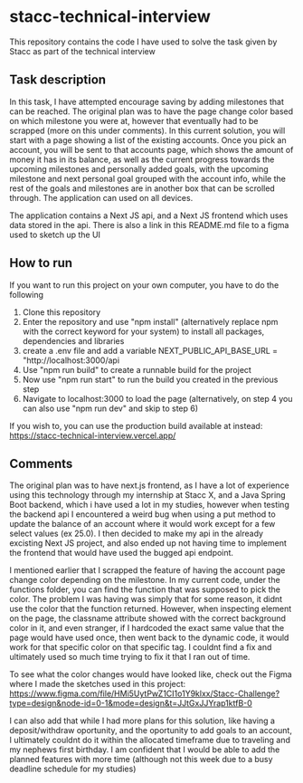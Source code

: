 # stacc-technical-interview
This repository contains the code I have used to solve the task given by Stacc as part of the technical interview

## Task description
In this task, I have attempted encourage saving by adding milestones that can be reached. The original plan was to have the page change color based on which milestone you were at, however that eventually had to be scrapped (more on this under comments). In this current solution, you will start with a page showing a list of the existing accounts. Once you pick an account, you will be sent to that accounts page, which shows the amount of money it has in its balance, as well as the current progress towards the upcoming milestones and personally added goals, with the upcoming milestone and next personal goal grouped with the account info, while the rest of the goals and milestones are in another box that can be scrolled through. The application can used on all devices. 

The application contains a Next JS api, and a Next JS frontend which uses data stored in the api. There is also a link in this README.md file to a figma used to sketch up the UI

## How to run
If you want to run this project on your own computer, you have to do the following
 1. Clone this repository
 2. Enter the repository and use "npm install" (alternatively replace npm with the correct keyword for your system) to install all packages, dependencies and libraries
 3. create a .env file and add a variable NEXT_PUBLIC_API_BASE_URL = "http://localhost:3000/api
 4. Use "npm run build" to create a runnable build for the project
 5. Now use "npm run start" to run the build you created in the previous step
 6. Navigate to localhost:3000 to load the page
(alternatively, on step 4 you can also use "npm run dev" and skip to step 6)

If you wish to, you can use the production build available at instead:
  https://stacc-technical-interview.vercel.app/

## Comments
The original plan was to have next.js frontend, as I have a lot of experience using this technology through my internship at Stacc X, and a Java Spring Boot backend, which i have used a lot in my studies, however when testing the backend api I encountered a weird bug when using a put method to update the balance of an account where it would work except for a few select values (ex 25.0). I then decided to make my api in the already excisting Next JS project, and also ended up not having time to implement the frontend that would have used the bugged api endpoint. 

I mentioned earlier that I scrapped the feature of having the account page change color depending on the milestone. In my current code, under the functions folder, you can find the function that was supposed to pick the color. The problem I was having was simply that for some reason, it didnt use the color that the function returned. However, when inspecting element on the page, the classname attribute showed with the correct background color in it, and even stranger, if I hardcoded the exact same value that the page would have used once, then went back to the dynamic code, it would work for that specific color on that specific tag. I couldnt find a fix and ultimately used so much time trying to fix it that I ran out of time. 

To see what the color changes would have looked like, check out the Figma where I made the sketches used in this project: 
  https://www.figma.com/file/HMi5UytPwZ1CI1o1Y9klxx/Stacc-Challenge?type=design&node-id=0-1&mode=design&t=JJtGxJJYrap1ktfB-0

I can also add that while I had more plans for this solution, like having a deposit/withdraw oportunity, and the oportunity to add goals to an account, I ultimately couldnt do it within the allocated timeframe due to traveling and my nephews first birthday. I am confident that I would be able to add the planned features with more time (although not this week due to a busy deadline schedule for my studies)
